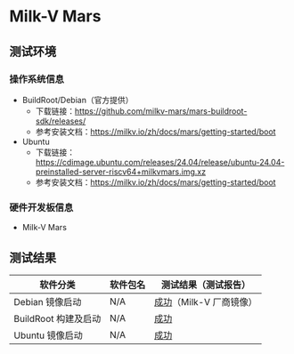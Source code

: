 # Milk-V Mars

## 测试环境

### 操作系统信息

- BuildRoot/Debian（官方提供）
    - 下载链接：https://github.com/milkv-mars/mars-buildroot-sdk/releases/
    - 参考安装文档：https://milkv.io/zh/docs/mars/getting-started/boot
- Ubuntu
    - 下载链接：https://cdimage.ubuntu.com/releases/24.04/release/ubuntu-24.04-preinstalled-server-riscv64+milkvmars.img.xz
    - 参考安装文档：https://milkv.io/zh/docs/mars/getting-started/boot

### 硬件开发板信息

- Milk-V Mars

## 测试结果

| 软件分类             | 软件包名 | 测试结果（测试报告）             |
|------------------|----------|--------------------------------|
| Debian 镜像启动      | N/A      | [成功][Debian]（Milk-V 厂商镜像） |
| BuildRoot 构建及启动 | N/A      | [成功][BuildRoot]               |
| Ubuntu 镜像启动      | N/A      | [成功][Ubuntu]                  |

[Debian]: ./Debian/README_zh.md
[BuildRoot]: ./BuildRoot/README_zh.md
[Ubuntu]: ./Ubuntu/README_zh.md